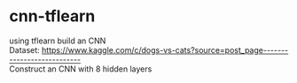 # cnn-tflearn
using tflearn build an CNN\
Dataset: https://www.kaggle.com/c/dogs-vs-cats?source=post_page--------------------------- \
Construct an CNN with 8 hidden layers
